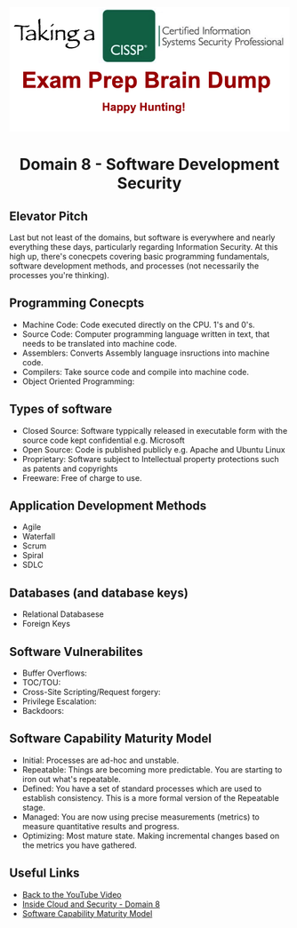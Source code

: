 ![Logo](https://github.com/n1cfury/takinacissp/blob/master/branding.png?raw=true)

# <p align=center>Domain 8 - Software Development Security</p>

## Elevator Pitch
Last but not least of the domains, but software is everywhere and nearly everything these days, particularly regarding Information Security. At this high up, there's conecpets covering basic programming fundamentals, software development methods, and processes (not necessarily the processes you're thinking).

## Programming Conecpts
- Machine Code: Code executed directly on the CPU. 1's and 0's.
- Source Code: Computer programming language written in text, that needs to be translated into machine code.
- Assemblers: Converts Assembly language insructions into machine code. 
- Compilers: Take source code and compile into machine code.
- Object Oriented Programming: 

## Types of software
- Closed Source: Software typpically released in executable form with the source code kept confidential e.g. Microsoft
- Open Source: Code is published publicly e.g. Apache and Ubuntu Linux
- Proprietary: Software subject to Intellectual property protections such as patents and copyrights
- Freeware: Free of charge to use.

## Application Development Methods
- Agile
- Waterfall
- Scrum
- Spiral
- SDLC

## Databases (and database keys)
- Relational Databasese
- Foreign Keys

## Software Vulnerabilites
- Buffer Overflows:
- TOC/TOU:
- Cross-Site Scripting/Request forgery:
- Privilege Escalation:
- Backdoors:

## Software Capability Maturity Model
- Initial: Processes are ad-hoc and unstable.
- Repeatable: Things are becoming more predictable. You are starting to iron out what's repeatable.
- Defined: You have a set of standard processes which are used to establish consistency. This is a more formal version of the Repeatable stage.
- Managed: You are now using precise measurements (metrics) to measure quantitative results and progress.
- Optimizing: Most mature state. Making incremental changes based on the metrics you have gathered.

## Useful Links
- [Back to the YouTube Video]()
- [Inside Cloud and Security - Domain 8](https://www.youtube.com/watch?v=vKXVEff0RGM)
- [Software Capability Maturity Model](http://www.selectbs.com/process-maturity/what-is-the-capability-maturity-model)
